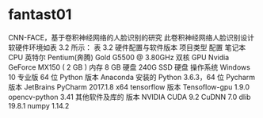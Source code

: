 # fantast01
CNN-FACE，基于卷积神经网络的人脸识别的研究
此卷积神经网络人脸识别设计软硬件环境如表 3.2 所示： 表 3.2 硬件配置与软件版本 
项目类型 配置 
笔记本 CPU 英特尔 Pentium(奔腾) Gold G5500 @ 3.80GHz 双核 
GPU Nvidia GeForce MX150 ( 2 GB ) 
内存 8 GB 
硬盘 240G SSD 硬盘 
操作系统 Windows 10 专业版 64 位 
Python 版本 Anaconda 安装的 Python 3.6.3，64 位 
Pycharm 版本 JetBrains PyCharm 2017.1.8 x64 tensorflow 版本 Tensoflow-gpu 1.9.0 
opencv-python 3.41 
其他软件及库的
版本 
NVIDIA CUDA 9.2 CuDNN 7.0 dlib 19.8.1 numpy 1.14.2 
